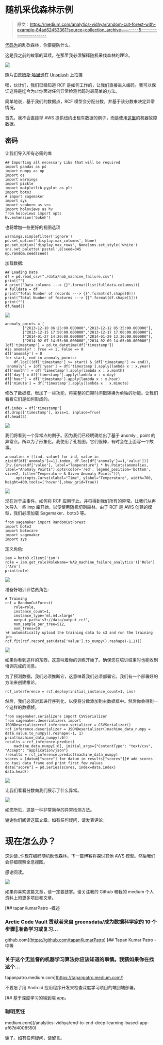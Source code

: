 # 随机采伐森林示例

> 原文：<https://medium.com/analytics-vidhya/random-cut-forest-with-example-84ad62453361?source=collection_archive---------5----------------------->

[代码为](https://sagemaker-examples.readthedocs.io/en/latest/introduction_to_amazon_algorithms/random_cut_forest/random_cut_forest.html)的乱砍森林，你要提防什么。

这是我之前的故事的延续，在那里我必须解释随机采伐森林的理论。

![](img/1664db728ccaba75838503dce2ce6dd0.png)

照片由[詹姆斯·哈里逊](https://unsplash.com/@jstrippa?utm_source=medium&utm_medium=referral)在 [Unsplash](https://unsplash.com?utm_source=medium&utm_medium=referral) 上拍摄

嘿，伙计们，我们已经知道 RCF 是如何工作的，让我们直接进入编码。我可以保证这将是迄今为止你面对任何异常检测代码时最简单的方法。

简单地说，基于我们的数据点，RCF 模型会分配分数，并基于该分数来决定异常情况。

首先，我不会直接举 AWS 提供纽约出租车数据的例子，而是使用[这里](https://github.com/numenta/NAB/blob/master/data/realKnownCause/ambient_temperature_system_failure.csv)的机器故障数据。

## 密码

让我们导入所有必需的库

```
## Importing all necessary Libs that will be required
import pandas as pd
import numpy as np
import os
import warnings
import pickle
import matplotlib.pyplot as plt
import boto3
# import sagemaker
import sys
import seaborn as sns
import holoviews as hv
from holoviews import opts
hv.extension('bokeh')
```

也将增加一些更好的视图选项

```
warnings.simplefilter('ignore')
pd.set_option('display.max_columns', None)
pd.set_option('display.max_rows', None)sns.set_style('white')
sns.set_palette('pastel',8)seed=345
np.random.seed(seed)
```

加载数据:

```
## Loading Data
df = pd.read_csv("./data/nab_machine_failure.csv")
print("")
# print("Data columns ---> {}".format(list(fulldata.columns)))
# fulldata = df
print("Total Number of records ---> {}".format(df.shape[0]))
print("Total Number of features ---> {}".format(df.shape[1]))
print("")
df.head()
```

![](img/5326e2c175105eaab3c8a28cd9a39d83.png)

```
anomaly_points = [
        ["2013-12-10 06:25:00.000000","2013-12-12 05:35:00.000000"],
        ["2013-12-15 17:50:00.000000","2013-12-17 17:00:00.000000"],
        ["2014-01-27 14:20:00.000000","2014-01-29 13:30:00.000000"],
        ["2014-02-07 14:55:00.000000","2014-02-09 14:05:00.000000"]
]df['timestamp'] = pd.to_datetime(df['timestamp'])
#is anomaly? : True => 1, False => 0
df['anomaly'] = 0
for start, end in anomaly_points:
    df.loc[((df['timestamp'] >= start) & (df['timestamp'] <= end)), 'anomaly'] = 1df['year'] = df['timestamp'].apply(lambda x : x.year)
df['month'] = df['timestamp'].apply(lambda x : x.month)
df['day'] = df['timestamp'].apply(lambda x : x.day)
df['hour'] = df['timestamp'].apply(lambda x : x.hour)
df['minute'] = df['timestamp'].apply(lambda x : x.minute)
```

修改了数据框，增加了一些功能，将完整的日期时间戳转换为单独的功能。让我们看看它们是如何形成的。

```
df.index = df['timestamp']
df.drop(['timestamp'], axis=1, inplace=True)
df.head(3)
```

![](img/9443f083aa6d7ff49535a03161405bd4.png)

我们将看到一个异常点的例子。因为我们已经明确给出了基于 anomly _ point 的异常点。所以为了形象化，我使用了孔视图，它们很棒，有时会在上面写一个故事。

```
anomalies = [[ind, value] for ind, value in zip(df[df['anomaly']==1].index, df.loc[df['anomaly']==1,'value'])]
(hv.Curve(df['value'], label="Temperature") * hv.Points(anomalies, label="Anomaly Points").opts(color='red', legend_position='bottom', size=2, title="Temperature & Given Anomaly Points"))\
    .opts(opts.Curve(xlabel="Time", ylabel="Temperature", width=700, height=400,tools=['hover'],show_grid=True))
```

![](img/8e4a12fba76e79df010ed915109ec57e.png)

现在对于主事件，如何将 RCF 应用于此，并将得到我们所有的异常。让我们从再次导入一些 imp 库开始，以便使用随机切割森林。由于 RCF 是 AWS 创建的模型，我们必须加载 Sagemaker、boto3 等。

```
from sagemaker import RandomCutForest
import boto3
import botocare
import sagemaker
import sys
```

定义角色:

```
iam = boto3.client('iam')
role = iam.get_role(RoleName='NAB_machine_failure_analytics')['Role']['Arn']
print(role)
```

![](img/3093fe813f7a2d735b61da37bdab056c.png)

准备好培训评估员角色:

```
# Training
rcf = RandomCutForest(
    role=role,
    instance_count=1,
    instance_type='ml.m4.xlarge'
    output_path='s3://data/output_rcf',
    num_sample_per_tree=512,
    num_trees=50
)# automatically upload the training data to s3 and run the training job
rcf.fit(rcf.record_set(data['value'].to_numpy().reshape(-1,1)))
```

![](img/9e0d6b56e8e30d844a77481a836b3686.png)

如果你看到这样的东西，这意味着你的训练开始了。确保您在培训结束时也能收到培训完成的消息。

为了预测数据，我们必须推断它，这意味着我们必须部署它。我们有一个部署好的方法来创建推论。

```
rcf_interference = rcf.deploy(initial_instance_count=1, ins)
```

然后，我们必须对其进行序列化，以便将分数添加到主数据框中。然后你会得到一个这样的数据帧。

```
from sagemaker.serializers import CSVSerializer
from sagemaker.deserializers import JSONDeserializerrcf_inference.serializer = CSVSerializer()
rcf_inference.deserializer = JSONDeserializer()machine_data_numpy = data.value.to_numpy().reshape(-1, 1)
print(machine_data_numpy[:6])
results = rcf_inference.predict(
    machine_data_numpy[:6], initial_args={"ContentType": "text/csv", "Accept": "application/json"}
)results = rcf_inference.predict(machine_data_numpy)
scores = [datum["score"] for datum in results["scores"]]# add scores to taxi data frame and print first few values
data["score"] = pd.Series(scores, index=data.index)
data.head()
```

![](img/0ec18c7c2f6d864dfa4efd8fc8840823.png)

让我们看看分数向我们展示了什么异常。

![](img/f267710fc261b0950b0c842d1dc74637.png)

如您所见，这是一种非常简单的异常检测方法。

谢谢你们阅读这篇文章。如有任何疑问，请发表评论。

# 现在怎么办？

这边请..你现在编码随机砍伐森林。下一篇博客将探讨其他 AWS 模型。然后我们会仔细观察全息视图。

感谢阅读。

![](img/cc966bebf9823e73df076f70acb94af2.png)

如果你喜欢这篇文章，请一定要鼓掌。请关注我的 Github 和我的 medium 个人资料上的更多项目和文章。

[](https://github.com/tapanKumarPatro) [## tapanKumarPatro -概述

### Arctic Code Vault 贡献者来自 greensdata/成为数据科学家的 10 个步骤📢准备学习或复习…

github.com](https://github.com/tapanKumarPatro) [](https://tapanpatro.medium.com/) [## Tapan Kumar Patro -中等

### 关于这个无监督的机器学习算法你应该知道的事情。我猜如果你在找这个…

tapanpatro.medium.com](https://tapanpatro.medium.com/) 

不要忘了用 Android 应用程序开发来检查深度学习项目的端到端部署。

[](/analytics-vidhya/end-to-end-deep-learning-based-app-af67d4008550) [## 基于深度学习的端到端 app。

### 聪明烹饪

medium.com](/analytics-vidhya/end-to-end-deep-learning-based-app-af67d4008550) 

谢了。如有任何疑问，请留言。